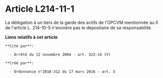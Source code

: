 # Article L214-11-1

La délégation à un tiers de la garde des actifs de l'OPCVM mentionnée au II de l'article L. 214-10-5 n'exonère pas le
dépositaire de sa responsabilité.

**Liens relatifs à cet article**

	**Cité par**:

	  - Arrêté du 12 novembre 2004 - art. 323-14 (V)

	**Créé par**:

	  - Ordonnance n°2016-312 du 17 mars 2016 - art. 3
